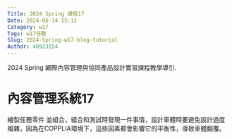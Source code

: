 ```yaml
---
Title: 2024 Spring 課程17
Date: 2024-06-14 15:12
Category: w17
Tags: w17任務
Slug: 2024-Spring-w17-blog-tutorial
Author: 40923154
---
```


2024 Spring 網際內容管理與協同產品設計實習課程教學導引.

<!-- PELICAN_END_SUMMARY -->

# 內容管理系統17

繪製任務零件 並組合，組合和測試時發現一件事情，設計車體時要避免設計過度複雜，因為在COPPLIA環境下，這些因素都會影響它的平衡性，導致車體翻覆。